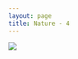 ```yaml
---
layout: page
title: Nature - 4
---
```


<div>
  <a class="text-black no-underline dark:text-slate-100" href="../portfolio#4">
    <div class="relative">
      <div class="absolute top-1 right-3 ...">
        <i class="fa fa-xmark"></i>
      </div>
    </div>
    <img class="w-full h-full rounded-lg" src="https://mdbcdn.b-cdn.net/img/Photos/Horizontal/Nature/4-col/img%20(4).webp">
  </a>
</div>
